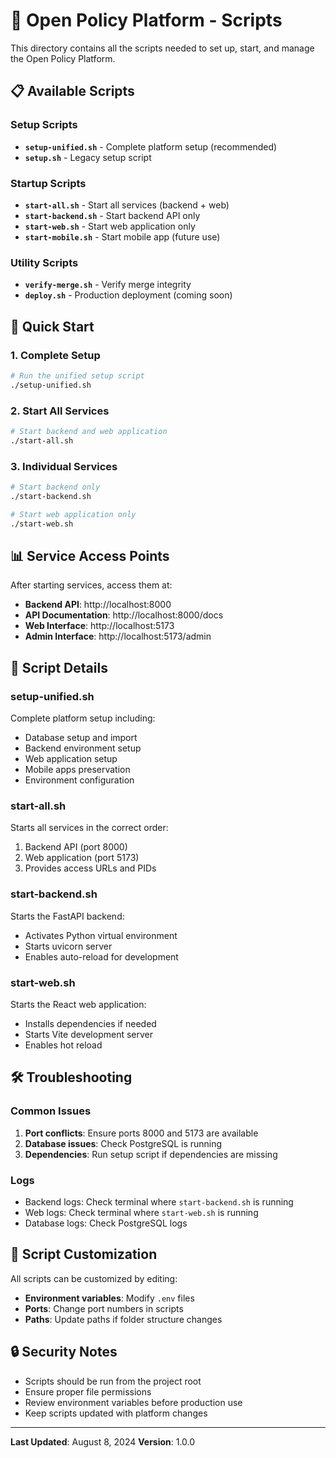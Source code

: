 # 🔧 Open Policy Platform - Scripts

This directory contains all the scripts needed to set up, start, and manage the Open Policy Platform.

## 📋 **Available Scripts**

### **Setup Scripts**
- **`setup-unified.sh`** - Complete platform setup (recommended)
- **`setup.sh`** - Legacy setup script

### **Startup Scripts**
- **`start-all.sh`** - Start all services (backend + web)
- **`start-backend.sh`** - Start backend API only
- **`start-web.sh`** - Start web application only
- **`start-mobile.sh`** - Start mobile app (future use)

### **Utility Scripts**
- **`verify-merge.sh`** - Verify merge integrity
- **`deploy.sh`** - Production deployment (coming soon)

## 🚀 **Quick Start**

### **1. Complete Setup**
```bash
# Run the unified setup script
./setup-unified.sh
```

### **2. Start All Services**
```bash
# Start backend and web application
./start-all.sh
```

### **3. Individual Services**
```bash
# Start backend only
./start-backend.sh

# Start web application only
./start-web.sh
```

## 📊 **Service Access Points**

After starting services, access them at:
- **Backend API**: http://localhost:8000
- **API Documentation**: http://localhost:8000/docs
- **Web Interface**: http://localhost:5173
- **Admin Interface**: http://localhost:5173/admin

## 🔧 **Script Details**

### **setup-unified.sh**
Complete platform setup including:
- Database setup and import
- Backend environment setup
- Web application setup
- Mobile apps preservation
- Environment configuration

### **start-all.sh**
Starts all services in the correct order:
1. Backend API (port 8000)
2. Web application (port 5173)
3. Provides access URLs and PIDs

### **start-backend.sh**
Starts the FastAPI backend:
- Activates Python virtual environment
- Starts uvicorn server
- Enables auto-reload for development

### **start-web.sh**
Starts the React web application:
- Installs dependencies if needed
- Starts Vite development server
- Enables hot reload

## 🛠️ **Troubleshooting**

### **Common Issues**
1. **Port conflicts**: Ensure ports 8000 and 5173 are available
2. **Database issues**: Check PostgreSQL is running
3. **Dependencies**: Run setup script if dependencies are missing

### **Logs**
- Backend logs: Check terminal where `start-backend.sh` is running
- Web logs: Check terminal where `start-web.sh` is running
- Database logs: Check PostgreSQL logs

## 📝 **Script Customization**

All scripts can be customized by editing:
- **Environment variables**: Modify `.env` files
- **Ports**: Change port numbers in scripts
- **Paths**: Update paths if folder structure changes

## 🔒 **Security Notes**

- Scripts should be run from the project root
- Ensure proper file permissions
- Review environment variables before production use
- Keep scripts updated with platform changes

---

**Last Updated**: August 8, 2024
**Version**: 1.0.0

